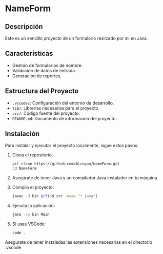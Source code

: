# NameForm

## Descripción
Este es un sencillo proyecto de un formulario realizado por mi en Java.

## Características
- Gestión de formularios de nombre.
- Validación de datos de entrada.
- Generación de reportes.

## Estructura del Proyecto
- `.vscode/`: Configuración del entorno de desarrollo.
- `lib/`: Librerías necesarias para el proyecto.
- `src/`: Código fuente del proyecto.
- `README.md`: Documento de información del proyecto.

## Instalación
Para instalar y ejecutar el proyecto localmente, sigue estos pasos:

1. Clona el repositorio:
   ```bash
   git clone https://github.com/Alcugan/NameForm.git
   cd NameForm

2. Asegúrate de tener Java y un compilador Java instalador en tu máquina.

3. Compila el proyecto:
   ```bash
   javac -d bin $(find src -name "*.java")

5. Ejecuta la aplicación:
   ```bash
   java -cp bin Main

7. Si usas VSCode:
   ```bash
   code .
   ```
Asegurate de tener instaladas las extensiones necesarias en el directorio .vscode

   
